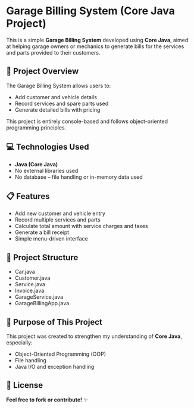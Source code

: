 # Garage Billing System (Core Java Project)

This is a simple **Garage Billing System** developed using **Core Java**, aimed at helping garage owners or mechanics to generate bills for the services and parts provided to their customers.

## 🚗 Project Overview

The Garage Billing System allows users to:
- Add customer and vehicle details
- Record services and spare parts used
- Generate detailed bills with pricing

This project is entirely console-based and follows object-oriented programming principles.

## 💻 Technologies Used

- **Java (Core Java)**
- No external libraries used
- No database – file handling or in-memory data used 

## 📋 Features

- Add new customer and vehicle entry
- Record multiple services and parts
- Calculate total amount with service charges and taxes
- Generate a bill receipt
- Simple menu-driven interface

## 📁 Project Structure
- Car.java
- Customer.java
- Service.java
- Invoice.java
- GarageService.java
- GarageBillingApp.java

## 📌 Purpose of This Project

This project was created to strengthen my understanding of **Core Java**, especially:
- Object-Oriented Programming (OOP)
- File handling 
- Java I/O and exception handling

## 📄 License

**Feel free to fork or contribute!** ✨
